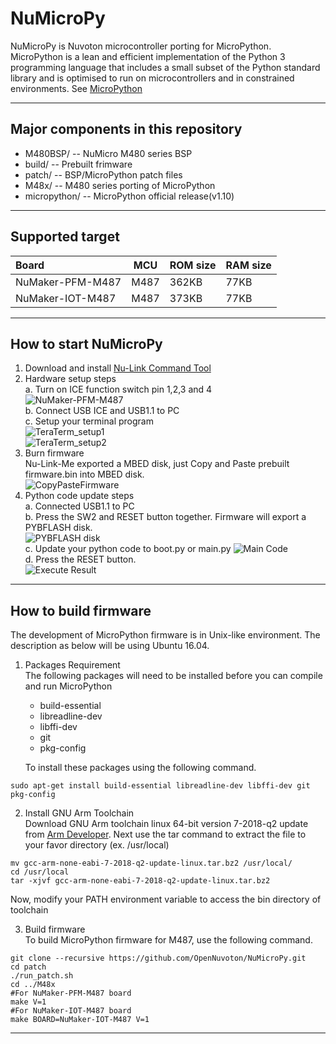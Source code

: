 # NuMicroPy
NuMicroPy is Nuvoton microcontroller porting for MicroPython. MicroPython is a lean and efficient implementation of the Python 3 programming language that includes a small subset of the Python standard library and is optimised to run on microcontrollers and in constrained environments. See [MicroPython](http://micropython.org/)

----
## Major components in this repository
- M480BSP/ -- NuMicro M480 series BSP
- build/ -- Prebuilt frimware
- patch/ -- BSP/MicroPython patch files
- M48x/ -- M480 series porting of MicroPython
- micropython/ -- MicroPython official release(v1.10)

----
## Supported target
Board            |MCU      |ROM size  |RAM size
:----------------|---------|----------|-------
NuMaker-PFM-M487 |M487     |362KB     |77KB
NuMaker-IOT-M487 |M487     |373KB     |77KB

----
## How to start NuMicroPy
1. Download and install [Nu-Link Command Tool](https://www.nuvoton.com/hq/support/tool-and-software/software/programmer/?__locale=en)
2. Hardware setup steps  
a. Turn on ICE function switch pin 1,2,3 and 4  
![NuMaker-PFM-M487](https://i.imgur.com/tFvodDh.jpg)  
b. Connect USB ICE and USB1.1 to PC  
c. Setup your terminal program  
![TeraTerm_setup1](https://i.imgur.com/w598b7y.jpg)  
![TeraTerm_setup2](https://i.imgur.com/hkBwaJv.jpg) 
3. Burn firmware  
Nu-Link-Me exported a MBED disk, just Copy and Paste prebuilt firmware.bin into MBED disk.  
![CopyPasteFirmware](https://i.imgur.com/XcHo5fP.jpg)
4. Python code update steps  
a. Connected USB1.1 to PC  
b. Press the SW2 and RESET button together. Firmware will export a PYBFLASH disk.  
![PYBFLASH disk](https://i.imgur.com/111q3XP.jpg)  
c. Update your python code to boot.py or main.py
![Main Code](https://i.imgur.com/fRwYR5x.jpg)  
d. Press the RESET button.  
![Execute Result](https://i.imgur.com/ZExBjT0.jpg)  


----
## How to build firmware
The development of MicroPython firmware is in Unix-like environment. The description as below will be using Ubuntu 16.04.
1. Packages Requirement  
The following packages will need to be installed before you can compile and run MicroPython
	* build-essential
	* libreadline-dev
	* libffi-dev
	* git
	* pkg-config

    To install these packages using the following command.
```
sudo apt-get install build-essential libreadline-dev libffi-dev git pkg-config
```
2. Install GNU Arm Toolchain  
Download GNU Arm toolchain linux 64-bit version 7-2018-q2 update from [Arm Developer](https://developer.arm.com/open-source/gnu-toolchain/gnu-rm/downloads). Next use the tar command to extract the file to your favor directory (ex. /usr/local)  
```
mv gcc-arm-none-eabi-7-2018-q2-update-linux.tar.bz2 /usr/local/  
cd /usr/local  
tar -xjvf gcc-arm-none-eabi-7-2018-q2-update-linux.tar.bz2  
```   
Now, modify your PATH environment variable to access the bin directory of toolchain

3. Build firmware  
To build MicroPython firmware for M487, use the following command.
```
git clone --recursive https://github.com/OpenNuvoton/NuMicroPy.git  
cd patch  
./run_patch.sh  
cd ../M48x  
#For NuMaker-PFM-M487 board
make V=1
#For NuMaker-IOT-M487 board
make BOARD=NuMaker-IOT-M487 V=1
```

----
